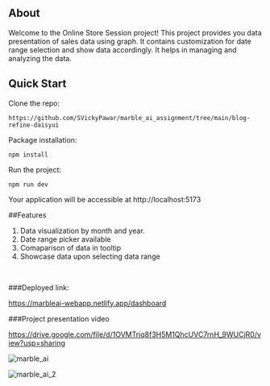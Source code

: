 ## About

Welcome to the Online Store Session project! This project provides you data presentation of sales data using graph. It contains customization for date range selection and show data accordingly. It helps in managing and analyzing the data.

## Quick Start

Clone the repo:

```
https://github.com/SVickyPawar/marble_ai_assignment/tree/main/blog-refine-daisyui
```

Package installation:

```
npm install
```

Run the project:

```
npm run dev
```
Your application will be accessible at http://localhost:5173

##Features
1. Data visualization by month and year.
2. Date range picker available
3. Comaparison of data in tooltip
4. Showcase data upon selecting data range 

<br/>

###Deployed link:

https://marbleai-webapp.netlify.app/dashboard

###Project presentation video

https://drive.google.com/file/d/1OVMTriq8f3H5M1QhcUVC7rnH_9WUCjR0/view?usp=sharing


![marble_ai](https://github.com/SVickyPawar/upskill/assets/97332040/d4a3dd26-abb8-46b0-8b16-d9d07302eb34)

![marble_ai_2](https://github.com/SVickyPawar/upskill/assets/97332040/98b594f1-9da6-45c3-ad87-ae45e8202a6c)




